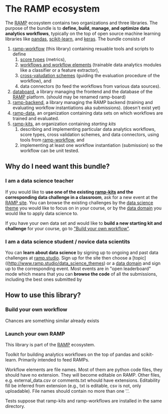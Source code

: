 # The RAMP ecosystem

The [RAMP](http://www.ramp.studio) ecosystem contains two organizations and three libraries. The purpose of the bundle is to __define, build, manage, and optimize data analytics workflows__, typically on the top of open source machine learning libraries like [pandas](http://pandas.pydata.org), [scikit-learn](http://scikit-learn.org/), and [keras](https://github.com/fchollet/keras/tree/master/keras). The bundle consists of
1. [ramp-workflow](https://github.com/paris-saclay-cds/ramp-workflow) (this library) containing resuable tools and scripts to define
    1. [score types](rampwf/score_types) (metrics),
    2. [workflows and workflow elements](rampwf/workflows) (trainable data analytics modules like a classifier or a feature extractor),
    3. [cross-valudation schemes](rampwf/cv_schemes) (guiding the evaluation procedure of the workflow), and
    4. data connectors (to feed the workflows from various data sources).
2. [databoard](https://github.com/paris-saclay-cds/databoard), a library managing the frontend and the database of the [RAMP](http://www.ramp.studio) platform. (should may be renamed ramp-board)
3. [ramp-backend](https://github.com/paris-saclay-cds/ramp-backend), a library managing the RAMP backend (training and evaluating workflow instantiations aka submissions). (doesn't exist yet)
4. [ramp-data](https://github.com/ramp-data), an organization containing data sets on which workflows are trained and evaluated.
5. [ramp-kits](https://github.com/ramp-kits), an organization containing *starting kits*
    1. describing and implementing particular data analytics workflows, score types, cross validation schemes, and data connectors, using tools from [ramp-workflow](https://github.com/paris-saclay-cds/ramp-workflow), and
    2. implementing at least one workflow instantiation (submission) so the workflow can be unit tested.

## Why do I need want this bundle?

### I am a data science teacher

If you would like to **use one of the existing [ramp-kits](https://github.com/ramp-kits) and the corresponding data challenge in a classroom**, ask for a new event at the [RAMP site](http://www.ramp.studio/problems). You can browse the existing challenges by the [data science theme](http://www.ramp.studio/data_science_themes) you would like to focus on in your course, or by the [data domain](http://www.ramp.studio/data_domains) you would like to apply data science to.

If you have your own data set and would like to **build a new starting kit and challenge** for your course, go to ["Build your own workflow"](#build-your-own-workflow).

### I am a data science student / novice data scientits

You can **learn about data science** by signing up to ongoing and past data challenges at [ramp.studio](http://www.ramp.studio/problems). Sign up for the site then choose a [topic]((http://www.ramp.studio/data_science_themes) or a [data domain](http://www.ramp.studio/data_domains) and sign up to the corresponding event. Most events are in "open leaderboard" mode which means that you can **browse the code** of all the submissions, including the best ones submitted by 


## How to use this library?

### Build your own workflow

Chances are something similar already exists

### Launch your own RAMP


This library is part of the [RAMP](http://www.ramp.studio) ecosystem.

Toolkit for building analytics workflows on the top of pandas and scikit-learn. Primarily intended to feed RAMPs.

Workflow elements are file names. Most of them are python code files, they should have no extension. They will become editable on RAMP. Other files, e.g. external_data.csv or comments.txt whould have extensions. Editability fill be inferred from extension (e.g., txt is editable, csv is not, only uploadable). File names should contain no more than one '.'.

Tests suppose that ramp-kits and ramp-workflows are installed in the same directory.

